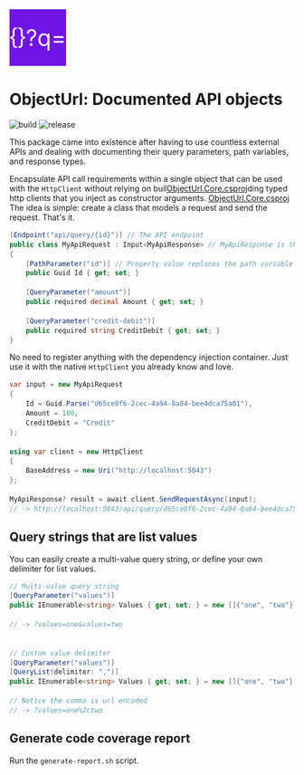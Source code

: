 <img src="images/icon.png" width="100" height="100" alt="icon">

# ObjectUrl: Documented API objects
![build](https://github.com/NMillard/ObjectUrl/actions/workflows/build.yml/badge.svg) 
![release](https://img.shields.io/nuget/vpre/ObjectUrl.Core)

This package came into existence after having to use countless external APIs and dealing with documenting
their query parameters, path variables, and response types.

Encapsulate API call requirements within a single object that can be used with the `HttpClient`
without relying on buil[ObjectUrl.Core.csproj](src%2FObjectUrl.Core%2FObjectUrl.Core.csproj)ding typed http clients that you inject as constructor arguments.
[ObjectUrl.Core.csproj](src%2FObjectUrl.Core%2FObjectUrl.Core.csproj)
The idea is simple: create a class that models a request and send the request. That's it.

```csharp
[Endpoint("api/query/{id}")] // The API endpoint
public class MyApiRequest : Input<MyApiResponse> // MyApiResponse is the expected JSON format
{
    [PathParameter("id")] // Property value replaces the path variable {id} 
    public Guid Id { get; set; }
    
    [QueryParameter("amount")]
    public required decimal Amount { get; set; }
    
    [QueryParameter("credit-debit")]
    public required string CreditDebit { get; set; }
}
```

No need to register anything with the dependency injection container. Just use it with the native `HttpClient` you already
know and love.

```csharp
var input = new MyApiRequest
{
    Id = Guid.Parse("d65ce0f6-2cec-4a94-8a84-bee4dca75a01"),
    Amount = 100,
    CreditDebit = "Credit"
};

using var client = new HttpClient
{
    BaseAddress = new Uri("http://localhost:5043")
};

MyApiResponse? result = await client.SendRequestAsync(input);
// -> http://localhost:5043/api/query/d65ce0f6-2cec-4a94-8a84-bee4dca75a01?amount=100&credit-debit=Credit
```

## Query strings that are list values
You can easily create a multi-value query string, or define your own delimiter for list values.

```csharp
// Multi-value query string
[QueryParameter("values")]
public IEnumerable<string> Values { get; set; } = new []{"one", "two"}

// -> ?values=one&values=two


// Custom value delimiter
[QueryParameter("values")]
[QueryList(delimiter: ",")]
public IEnumerable<string> Values { get; set; } = new []{"one", "two"}

// Notice the comma is url encoded
// -> ?values=one%2ctwo
```


## Generate code coverage report
Run the `generate-report.sh` script.